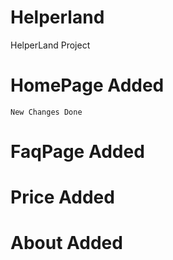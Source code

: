 # Helperland
HelperLand Project

# HomePage Added 
    New Changes Done
# FaqPage Added

# Price Added 
# About Added 
